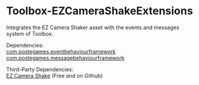 # Toolbox-EZCameraShakeExtensions
Integrates the EZ Camera Shaker asset with the events and messages system of Toolbox.

Dependencies:  
[com.postegames.eventbehaviourframework](https://github.com/Slugronaut/Toolbox-EventBehaviourFramework)  
[com.postegames.messagebehaviourframework](https://github.com/Slugronaut/Toolbox-MessageBehaviourFramework)  

Third-Party Dependencies:  
[EZ Camera Shake](https://github.com/andersonaddo/EZ-Camera-Shake-Unity) (Free and on Github)    
